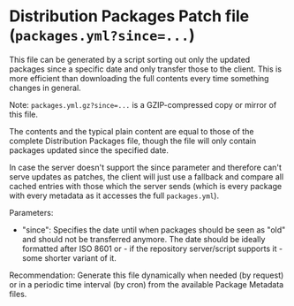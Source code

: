 Distribution Packages Patch file (``packages.yml?since=...``)
=============================================================

This file can be generated by a script sorting out only the updated packages
since a specific date and only transfer those to the client. This is more
efficient than downloading the full contents every time something changes in
general.

Note: ``packages.yml.gz?since=...`` is a GZIP-compressed copy or mirror of this
    file.

The contents and the typical plain content are equal to those of the complete
Distribution Packages file, though the file will only contain packages updated
since the specified date.

In case the server doesn't support the since parameter and therefore can't serve
updates as patches, the client will just use a fallback and compare all cached
entries with those which the server sends (which is every package with every
metadata as it accesses the full ``packages.yml``).

Parameters:
- "since":
	Specifies the date until when packages should be seen as "old" and should
	not be transferred anymore. The date should be ideally formatted after ISO
	8601 or - if the repository server/script supports it - some shorter variant
	of it.

Recommendation: Generate this file dynamically when needed (by request) or in
				a periodic time interval (by cron) from the available Package
				Metadata files.

